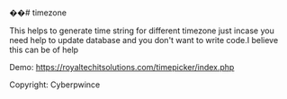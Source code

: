 ��# timezone

This helps to generate time string for different timezone just incase you need help to update database and you don't want to write code.I believe this can be of help


Demo: https://royaltechitsolutions.com/timepicker/index.php

Copyright: Cyberpwince
